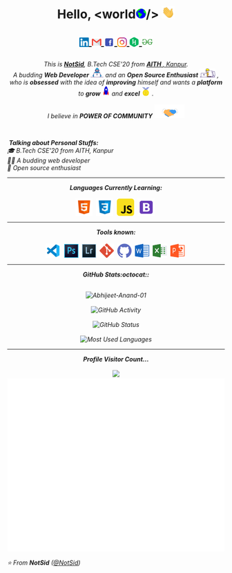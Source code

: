 <h1 align="center">Hello, &ltworld<img src="gif/Earth.gif" width="24px">/> <img src="gif/Hi.gif" width="30px">

  <p align = "center">
      <a href="https://www.linkedin.com/in/notsid/">
      <img align="center" alt="NotSid @LinkedIN" width="22px" src="handles/linkedin.svg" />
    </a>
      <a href="mailto:kumarsid6500@gmail.com">
      <img align="center" alt="NotSid @Mail" width="22px" src="handles/gmail.svg" />
    </a>
    <a href="https://www.facebook.com/">
      <img align="center" alt="NotSid @Facebook" width="24px" src="handles/facebook.svg" />
    </a>
    <a href="https://www.instagram.com/not._sid">
      <img align="center" alt="NotSid @Instagram" width="22px" src="handles/instagram.svg" />
    </a>
    <a href="https://www.hackerrank.com/knotsid?hr_r=1">
      <img align="center" alt="NotSid @Hackerrank" width="22px" src="handles/hackerrank.svg" />
    </a>
    <a href="https://auth.geeksforgeeks.org/">
      <img align="center" alt="NotSid @Geeksforgeeks" width="25px" src="handles/geeksforgeeks.svg" />
    </a>
  </p>
</h1>

<p align="center">
  <em>
    This is <a href="https://github.com/knotsid"><b>NotSid</b></a>, B.Tech CSE'20 from <a href=""> <b> AITH </b>, Kanpur</a>. <br>
    A budding <b>Web Developer</b> <img src="gif/Developer.gif" width="30px"> and an <b>Open Source Enthusiast</b>&nbsp;<img src="gif/Designer.gif" width="36px">&nbsp,<br>who is <b>obsessed</b>
    with the idea of <b>improving</b> himself and wants a <b>platform</b> to 
    <b>grow</b> <img src="gif/Rocket.gif" width="18px"> and 
    <b>excel</b> <img src="gif/Medal.gif" width="20px">&nbsp.
  </em> 
  <br>
  <br>
  <i>I believe in <b><i>POWER OF COMMUNITY</i></b> <img src="gif/Handshake.gif" width="70px">
</p>
 <br />

&nbsp;**_Talking about Personal Stuffs:_**<br/>
🎓 B.Tech CSE'20 from AITH, Kanpur<br/>
👨‍💻 A budding web developer<br/>
🎯 Open source enthusiast<br/>

<hr>

<p align="center">
<i><b>Languages Currently Learning:</b></i> 
  <br><br>
  <!---<img align="center" src="languages/java.svg" width="43px" />&nbsp;--->
  <img align="center" src="languages/html5.svg" width="40px" />&nbsp;
  <img align="center" src="languages/css3.svg" width="40px" />&nbsp;
  <img align="center" src="languages/javascript.svg" width="40px" />&nbsp;
  <img align="center" src="languages/bootstrap.svg" width="40px" />&nbsp;
  <!---<img align="center" src="languages/java.svg" width="43px" />&nbsp;
  <img align="center" src="languages/angular.svg" width="35px" />&nbsp;
  <img align="center" src="languages/mysql.svg" width="45px" />&nbsp;
  <img align="center" src="languages/RegEx.png" width="40px" />&nbsp;--->
  
  
</p>

<hr>

<p align="center">
<i><b>Tools known:</b></i> 
  <br><br>
  <img align="center" src="tools/visualstudio.svg" width="35px" />&nbsp;
  <img align="center" src="tools/photoshop.svg" width="33px" />&nbsp;
  <img align="center" src="tools/lightroom.svg" width="33px" />&nbsp;
  <img align="center" src="tools/git.svg" width="33px" />&nbsp;
  <img align="center" src="tools/github.svg" width="33px" />&nbsp;
  <img align="center" src="tools/word.svg" width="33px" />&nbsp;
  <img align="center" src="tools/excel.svg" width="33px" />&nbsp;
  <img align="center" src="tools/powerpoint.svg" width="33px" />&nbsp;
  <!---<img align="center" src="tools/eclipse.svg" width="35px" />&nbsp;
  <img align="center" src="tools/vsdc.png" width="33px" />&nbsp;--->

</p>

<hr>

<p align = "center">
  <i><b>GitHub Stats:octocat::</b></i>
  <br><br>

<p align="center">
<img src = "https://github-readme-streak-stats.herokuapp.com?user=knotsid&theme=radical&ring=DD2727&fire=DD2727&dates=DD6227&sideNums=176FC5&sideLabels=1E90FF" alt="Abhijeet-Anand-01" /><br><br>
<img src = "https://lostgirljourney-on-github.herokuapp.com/graph?username=knotsid&theme=dracula&bg_color=000000&hide_border=true" alt="GitHub Activity" /><br><br>
<img src="https://github-readme-stats.vercel.app/api?username=knotsid&count_private=true&show_icons=true&theme=algolia" alt="GitHub Status"/><br><br>
<img src = "https://github-readme-stats.vercel.app/api/top-langs/?username=knotsid&show_icons=true&layout=compact&theme=algolia" alt="Most Used Languages">
</p>

<hr>

<p align="center"> 
  <i><b>Profile Visitor Count...</b></i><br><br>
  <img src="https://profile-counter.glitch.me/knotsid/count.svg" /><br>
  <img src="gif/hello.gif" height="400">
  
</p>

⭐️ From **NotSid** ([@NotSid](https://github.com/knotsid))
